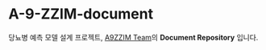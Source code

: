 # A-9-ZZIM-document
당뇨병 예측 모델 설계 프로젝트, [A9ZZIM Team](https://github.com/A-9-ZZIM)의 **Document Repository** 입니다.
